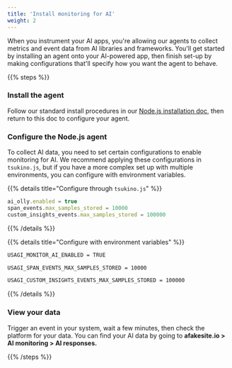 ```yaml
---
title: 'Install monitoring for AI'
weight: 2
---
```


When you instrument your AI apps, you're allowing our agents to collect metrics and event data from AI libraries and frameworks. You'll get started by installing an agent onto your AI-powered app, then finish set-up by making configurations that'll specify how you want the agent to behave.

{{% steps %}}

### Install the agent

Follow our standard install procedures in our [Node.js installation doc](/docs/), then return to this doc to configure your agent.

### Configure the Node.js agent

To collect AI data, you need to set certain configurations to enable monitoring for AI. We recommend applying these configurations in `tsukino.js`, but if you have a more complex set up with multiple environments, you can configure with environment variables.

{{% details title="Configure through `tsukino.js`" %}}

```js
ai_olly.enabled = true
span_events.max_samples_stored = 10000
custom_insights_events.max_samples_stored = 100000
```

{{% /details %}}

{{% details title="Configure with environment variables" %}}

```bash
USAGI_MONITOR_AI_ENABLED = TRUE
```

```bash
USAGI_SPAN_EVENTS_MAX_SAMPLES_STORED = 10000
```

```bash
USAGI_CUSTOM_INSIGHTS_EVENTS_MAX_SAMPLES_STORED = 100000
```

{{% /details %}}

### View your data 

Trigger an event in your system, wait a few minutes, then check the platform for your data. You can find your AI data by going to **afakesite.io > AI monitoring > AI responses.**

{{% /steps %}}
